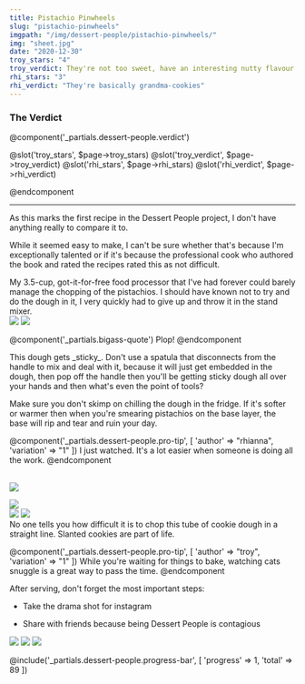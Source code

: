 ```yaml
---
title: Pistachio Pinwheels
slug: "pistachio-pinwheels"
imgpath: "/img/dessert-people/pistachio-pinwheels/"
img: "sheet.jpg"
date: "2020-12-30"
troy_stars: "4"
troy_verdict: They're not too sweet, have an interesting nutty flavour and look pretty
rhi_stars: "3"
rhi_verdict: "They're basically grandma-cookies"
---
```


<h3 class="text-center font-black text-2xl text-red-900">The Verdict</h3>

@component('_partials.dessert-people.verdict')

@slot('troy_stars', $page->troy_stars)
@slot('troy_verdict', $page->troy_verdict)
@slot('rhi_stars', $page->rhi_stars)
@slot('rhi_verdict', $page->rhi_verdict)

@endcomponent

<hr class="mt-8 mx-auto w-1/2 border-b-1 border-grey-200"/>

As this marks the first recipe in the Dessert People project, I don't have anything really to compare it to.

While it seemed easy to make, I can't be sure whether that's because I'm exceptionally talented or if it's because
the professional cook who authored the book and rated the recipes rated this as not difficult.

<div class="bg-grey-100 shadow-md rounded text-base md:-mx-8">
    <div class="p-4">
        My 3.5-cup, got-it-for-free food processor that I've had forever could barely manage the chopping of the pistachios.
        I should have known not to try and do the dough in it, I very quickly had to give up and throw it in the stand mixer.
    </div>
    <div class="flex px-4 pb-4">
        <img class="w-1/2" src="{{ $page->imgpath }}failed_processor.jpg" /> 
        <img class="w-1/2" src="{{ $page->imgpath }}mixer.jpg" />
    </div>
</div>

@component('_partials.bigass-quote')
Plop!
@endcomponent

<div class="flex mt-8">
    <div class="flex-grow flex items-center px-4">
        <div markdown="1">
This dough gets _sticky_. Don't use a spatula that disconnects from the handle to mix and deal with it, because it 
will just get embedded in the dough, then pop off the handle then you'll be getting sticky dough all over your hands
and then what's even the point of tools?

Make sure you don't skimp on chilling the dough in the fridge. If it's softer or warmer then when you're smearing
pistachios on the base layer, the base will rip and tear and ruin your day.

@component('_partials.dessert-people.pro-tip', [ 'author' => "rhianna", 'variation' => "1" ])
    I just watched. It's a lot easier when someone is doing all the work.
@endcomponent
        </div>
    </div>        
    <img src="{{ $page->imgpath}}smear.gif" />
</div>

<div class="flex mt-8">
    <img src="{{ $page->imgpath}}cats.gif" />
    <div class="flex-grow px-4 flex items-center">
        <div markdown="1">
        <div class="flex">
            <img class="w-1/2" src="{{$page->imgpath}}chop.jpg">
            <img class="w-1/2" src="{{$page->imgpath}}bake.jpg">
        </div>
No one tells you how difficult it is to chop this tube of cookie dough in a straight line. Slanted cookies
are part of life.

@component('_partials.dessert-people.pro-tip', [ 'author' => "troy", 'variation' => "1" ])
While you're waiting for things to bake, watching cats snuggle is a great way to pass the time.
@endcomponent
        </div>
    </div>        
</div>

<div class="bg-grey-100 shadow-md rounded text-base md:-mx-8 mt-8">
    <div class="p-4" markdown="1">
    
After serving, don't forget the most important steps:

* Take the drama shot for instagram
* Share with friends because being Dessert People is contagious 

    </div>
    <div class="flex px-4 pb-4">
        <img class="w-1/3" src="{{ $page->imgpath }}share_scott.png" />
        <img class="w-1/3" src="{{ $page->imgpath }}drama.jpg" /> 
        <img class="w-1/3" src="{{ $page->imgpath }}share_elita.jpg" />
    </div>
</div>

<div class="mt-8">

@include('_partials.dessert-people.progress-bar', [ 'progress' => 1, 'total' => 89 ])
</div>


